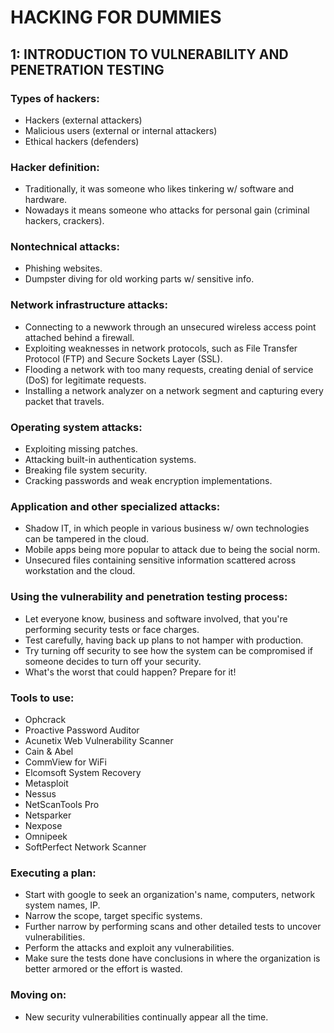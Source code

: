 # HACKING FOR DUMMIES

## 1: INTRODUCTION TO VULNERABILITY AND PENETRATION TESTING

### Types of hackers:

- Hackers (external attackers)
- Malicious users (external or internal attackers)
- Ethical hackers (defenders)

### Hacker definition:

- Traditionally, it was someone who likes tinkering w/ software and hardware.
- Nowadays it means someone who attacks for personal gain (criminal hackers, crackers).

### Nontechnical attacks:

- Phishing websites.
- Dumpster diving for old working parts w/ sensitive info.

### Network infrastructure attacks:

- Connecting to a newwork through an unsecured wireless access point attached behind a firewall.
- Exploiting weaknesses in network protocols, such as File Transfer Protocol (FTP) and Secure Sockets Layer (SSL).
- Flooding a network with too many requests, creating denial of service (DoS) for legitimate requests.
- Installing a network analyzer on a network segment and capturing every packet that travels.

### Operating system attacks:

- Exploiting missing patches.
- Attacking built-in authentication systems.
- Breaking file system security.
- Cracking passwords and weak encryption implementations.

### Application and other specialized attacks:

- Shadow IT, in which people in various business w/ own technologies can be tampered in the cloud.
- Mobile apps being more popular to attack due to being the social norm.
- Unsecured files containing sensitive information scattered across workstation and the cloud.

### Using the vulnerability and penetration testing process:

- Let everyone know, business and software involved, that you're performing security tests or face charges.
- Test carefully, having back up plans to not hamper with production.
- Try turning off security to see how the system can be compromised if someone decides to turn off your security.
- What's the worst that could happen? Prepare for it!

### Tools to use:

- Ophcrack
- Proactive Password Auditor
- Acunetix Web Vulnerability Scanner
- Cain & Abel
- CommView for WiFi
- Elcomsoft System Recovery
- Metasploit
- Nessus
- NetScanTools Pro
- Netsparker
- Nexpose
- Omnipeek
- SoftPerfect Network Scanner

### Executing a plan:

- Start with google to seek an organization's name, computers, network system names, IP.
- Narrow the scope, target specific systems.
- Further narrow by performing scans and other detailed tests to uncover vulnerabilities.
- Perform the attacks and exploit any vulnerabilities.
- Make sure the tests done have conclusions in where the organization is better armored or the effort is wasted.

### Moving on:

- New security vulnerabilities continually appear all the time.
